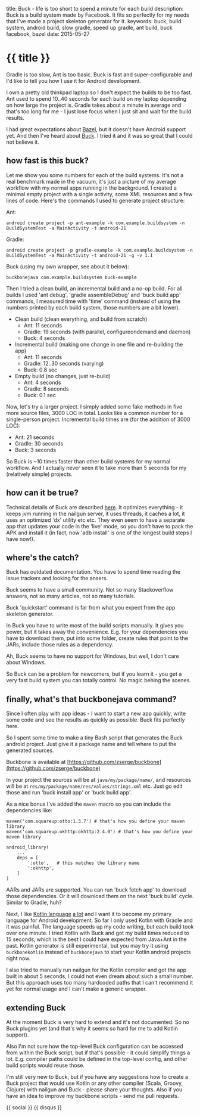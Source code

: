 title: Buck - life is too short to spend a minute for each build
description: Buck is a build system made by Facebook. It fits so perfectly for my needs that I've made a project skeleton generator for it.
keywords: buck, build system, android build, slow gradle, speed up gradle, ant build, buck facebook, bazel
date: 2015-05-27

# {{ title }}

Gradle is too slow, Ant is too basic. Buck is fast and super-configurable and
I'd like to tell you how I use it for Android development.

I own a pretty old thinkpad laptop so I don't expect the builds to be too fast.
Ant used to spend 10..40 seconds for each build on my laptop depending on how
large the project is. Gradle takes about a minute in average and that's too
long for me - I just lose focus when I just sit and wait for the build results.

I had great expectations about [Bazel][1], but it doesn't have Android support
yet. And then I've heard about [Buck][2]. I tried it and it was so great that
I could not believe it.

## how fast is this buck?

Let me show you some numbers for each of the build systems. It's not a real
benchmark made in the vacuum, it's just a picture of my average workflow with
my normal apps running in the background. I created a minimal empty project
with a single activity, some XML resources and a few lines of code. Here's the
commands I used to generate project structure:

Ant:

	android create project -p ant-example -k com.example.buildsystem -n BuildSystemTest -a MainActivity -t android-21

Gradle:

	android create project -p gradle-example -k com.example.buildsystem -n BuildSystemTest -a MainActivity -t android-21 -g -v 1.1

Buck (using my own wrapper, see about it below):

	buckbonejava com.example.buildsystem buck-example

Then I tried a clean build, an incremental build and a no-op build. For all
builds I used 'ant debug', 'gradle assembleDebug' and 'buck build app'
commands, I measured time with 'time' command (instead of using the numbers
printed by each build system, those numbers are a bit lower).

* Clean build (clean everything, and build from scratch)
	- Ant: 11 seconds
	- Gradle: 19 seconds (with parallel, configureondemand and daemon)
	- Buck: 4 seconds
* Incremental build (making one change in one file and re-building the app)
	- Ant: 11 seconds
	- Gradle: 12..30 seconds (varying)
	- Buck: 0.8 sec
* Empty build (no changes, just re-build)
	- Ant: 4 seconds
	- Gradle: 8 seconds
	- Buck: 0.1 sec

Now, let's try a larger project. I simply added some fake methods in five more
source files, 3000 LOC in total. Looks like a common number for a single-person
project. Incremental build times are (for the addition of 3000 LOC):

* Ant: 21 seconds
* Gradle: 30 seconds
* Buck: 3 seconds

So Buck is ~10 times faster than other build systems for my normal workflow.
And I actually never seen it to take more than 5 seconds for my (relatively
simple) projects.

## how can it be true?

Technical details of Buck are described [here][3]. It optimizes everything - it
keeps jvm running in the nailgun server, it uses threads, it caches a lot,
it uses an optimized 'dx' utility etc etc. They even seem to have a separate
app that updates your code in the 'live' mode, so you don't have to pack the
APK and install it (in fact, now 'adb install' is one of the longest build
steps I have now!).

## where's the catch?

Buck has outdated documentation. You have to spend time reading the issue
trackers and looking for the ansers.

Buck seems to have a small community. Not so many Stackoverflow answers, not so
many articles, not so many tutorials.

Buck 'quickstart' command is far from what you expect from the app
skeleton generator.

In Buck you have to write most of the build scripts manually. It gives you
power, but it takes away the convenience. E.g. for your dependencies you have
to download them, put into some folder, create rules that point to the JARs,
include those rules as a dependency.

Ah, Buck seems to have no support for Windows, but well, I don't care about
Windows.

So Buck can be a problem for newcomers, but if you learn it - you get a very
fast build system you can totally control. No magic behing the scenes.

## finally, what's that buckbonejava command?

Since I often play with app ideas - I want to start a new app quickly, write
some code and see the results as quickly as possible. Buck fits perfectly here.

So I spent some time to make a tiny Bash script that generates the Buck android
project. Just give it a package name and tell where to put the generated
sources.

Buckbone is available at [https://github.com/zserge/buckbone](https://github.com/zserge/buckbone)

In your project the sources will be at `java/my/package/name/`, and resources
will be at `res/my/package/name/res/values/strings.xml` etc. Just go edit those
and run 'buck install app' or 'buck build app'.

As a nice bonus I've added the `maven` macro so you can include the dependencies like:

	maven('com.squareup:otto:1.3.7') # that's how you define your maven library
	maven('com.squareup.okhttp:okhttp:2.4.0') # that's how you define your maven library

	android_library(
		...
		deps = [
			':otto',   # this matches the library name 
			':okhttp',
		]
	)

AARs and JARs are supported. You can run 'buck fetch app' to download those
dependencies. Or it will download them on the next 'buck build' cycle. Similar
to Gradle, huh?

Next, I like [Kotlin language][4] [a lot][5] and I want it to become my primary
language for Android development. So far I only used Kotlin with Gradle and it
was painful. The language speeds up my code writing, but each build took over
one minute. I tried Kotlin with Buck and got my build times reduced to 15
seconds, which is the best I could have expected from Java+Ant in the past.
Kotlin generator is still experimental, but you may try it using
`buckbonekotlin` instead of `buckbonejava` to start your Kotlin android
projects right now.

I also tried to manually run nailgun for the Kotlin compiler and got the app
built in about 5 seconds, I could not even dream about such a small number. But
this approach uses too many hardcoded paths that I can't recommend it yet for
normal usage and I can't make a generic wrapper.

## extending Buck

At the moment Buck is very hard to extend and it's not documented. So no Buck
plugins yet (and that's why it seems so hard for me to add Kotlin support).

Also I'm not sure how the top-level Buck configuration can be accessed from
within the Buck script, but if that's possible - it could simplify things a lot.
E.g. compiler paths could be defined in the top-level config, and other build
scripts would reuse those.

I'm still very new to Buck, but if you have any suggestions how to create a
Buck project that would use Kotlin or any other compiler (Scala, Groovy,
Clojure) with nailgun and Buck - please share your thoughts. Also if you have
an idea to improve my buckbone scripts - send me pull requests.

{{ social }}
{{ disqus }}

[1]: http://bazel.io
[2]: http://buckbuild.com
[3]: http://buckbuild.com/concept/what_makes_buck_so_fast.html
[4]: http://kotlinlang.org
[5]: http://zserge.com/blog/anvil-kotlin.html


